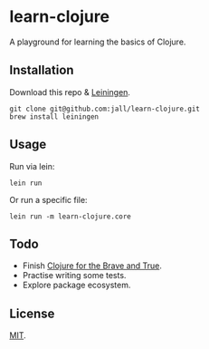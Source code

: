 # learn-clojure

A playground for learning the basics of Clojure.

## Installation

Download this repo & [Leiningen](https://github.com/technomancy/leiningen).
```
git clone git@github.com:jall/learn-clojure.git
brew install leiningen
```

## Usage

Run via lein:
```
lein run
```
Or run a specific file:
```
lein run -m learn-clojure.core
```

## Todo

* Finish [Clojure for the Brave and True](http://www.braveclojure.com).
* Practise writing some tests.
* Explore package ecosystem.

## License

[MIT](https://opensource.org/licenses/MIT).
